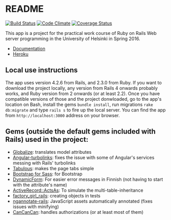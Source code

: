 # README

[![Build Status](https://travis-ci.org/tuomokar/Finnish-municipalities.svg?branch=master)](https://travis-ci.org/tuomokar/Finnish-municipalities)
[![Code Climate](https://codeclimate.com/github/tuomokar/Finnish-municipalities/badges/gpa.svg)](https://codeclimate.com/github/tuomokar/Finnish-municipalities)
[![Coverage Status](https://coveralls.io/repos/github/tuomokar/Finnish-municipalities/badge.svg?branch=master)](https://coveralls.io/github/tuomokar/Finnish-municipalities?branch=master)

This app is a project for the practical work course of Ruby on Rails Web server programming 
in the University of Helsinki in Spring 2016.

- [Documentation](https://github.com/tuomokar/Finnish-municipalities/wiki)
- [Heroku](http://seefinland.herokuapp.com/)

## Local use instructions
The app uses version 4.2.6 from Rails, and 2.3.0 from Ruby. If you want to download the project locally, any version from Rails 4 onwards probably works, and Ruby version from 2 onwards (or at least 2.2). Once you have compatible versions of those and the project donwloaded, go to the app's location on Bash, install the gems `bundle install`, run migrations `rake db:migrate` and type `rails s` to fire up the local server. You can find the app from `http://localhost:3000` address on your browser.

## Gems (outside the default gems included with Rails) used in the project:
- [Globalize](https://github.com/globalize/globalize): translates model attributes
- [Angular-turbolinks](https://github.com/cdunn/angular-turbolinks): fixes the issue with some of Angular's services messing with Rails' turbolinks
- [Tabulous](https://github.com/techiferous/tabulous): makes the page tabs simple
- [Bootstrap for Sass](https://github.com/twbs/bootstrap-sass): for Bootstrap
- [DynamicForm](https://github.com/joelmoss/dynamic_form): For easier error messages in Finnish (not having to start with the attribute's name)
- [ActiveRecord::ActsAs](https://github.com/hzamani/active_record-acts_as): To simulate the multi-table-inheritance
- [factory_girl_rails](https://github.com/thoughtbot/factory_girl_rails): creating objects in tests
- [ngannotate-rails](https://github.com/kikonen/ngannotate-rails): JavaScript assets automatically annotated (fixes issues with minifying)
- [CanCanCan](https://github.com/CanCanCommunity/cancancan): handles authorizations (or at least most of them)

